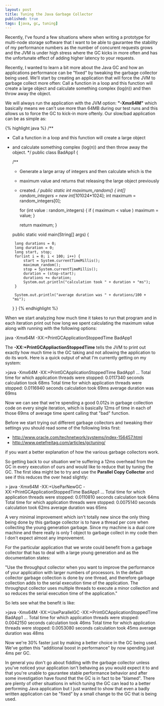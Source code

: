 ```yaml
---
layout: post
title: Tuning the Java Garbage Collector
published: true
tags: [java, gc, tuning]
---
```


Recently, I've found a few situations where when writing a prototype for
multi-node storage software that I want to be able to gaurantee the stability
of my performance numbers as the number of concurent requests grows and the JVM
is under high stress where the GC kicks in more often and has the unfortunate
effect of adding higher latency to your requests.

Recently, I wanted to learn a bit more about the Java GC and how an applications
performance can be "fixed" by tweaking the garbage collector being used. We'll
start by creating an application that will force the JVM to garbage collect more
often: Call a function in a loop and this function will create a large object
and calculate something complex (log(n)) and then throw away the object.

We will always run the application with the JVM option: **"-Xmx64M"** which
basically means we can't use more than 64MB during our test runs and this
allows us to force the GC to kick-in more oftenly. Our slow/bad application
can be as simple as:

{% highlight java %}
/**
 * Call a function in a loop and this function will create a large object
 * and calculate something complex (log(n)) and then throw away the object.
 */
public class BadApp1 {

    /**
     * Generate a large array of integers and then calculate which is the
     * maximum value and returns that releasing the large object previously
     * created.
     */
    public static int maximum_random() {
        int[] random_integers = new int[10*1024*1024];
        int maximum = random_integers[0];

        for (int value : random_integers) {
            if ( maximum < value ) maximum = value;
        }

        return maximum;
    }

    public static void main(String[] args) {

        long durations = 0;
        long duration = 0;
        long start, stop;
        for(int i = 0; i < 100; i++) {
            start = System.currentTimeMillis();
            maximum_random();
            stop = System.currentTimeMillis();
            duration = (stop-start);
            durations += duration;
            System.out.println("calculation took " + duration + "ms");
        }

        System.out.println("average duration was " + durations/100 + "ms");
    }
}
{% endhighlight %}

When we start analyzing how much time it takes to run that program and in each
iteration print out how long we spent calculating the maximum value along with
running with the following options:

java -Xmx64M -XX:+PrintGCApplicationStoppedTime BadApp1

The **-XX:+PrintGCAppliactionStoppedTime** tells the JVM to print out exactly
how much time is the GC taking and not allowing the application to do its work.
Here is a quick output of what I'm currently getting on my system:

<console>
>java -Xmx64M -XX:+PrintGCApplicationStoppedTime BadApp1
...
Total time for which application threads were stopped: 0.0117340 seconds
calculation took 68ms
Total time for which application threads were stopped: 0.0116940 seconds
calculation took 69ms
average duration was 69ms
</console>

Now we can see that we're spending a good 0.012s in garbage collection code on
every single iteration, which is basically 12ms of time in each of those 69ms
of average time spent calling that "bad" function.

Before we start trying out different garbage collectors and tweaking their
settings you should read some of the following links first:

* http://www.oracle.com/technetwork/systems/index-156457.html
* http://www.petefreitag.com/articles/gctuning/

if you want a better explanation of how the various garbage collectors work.

So getting back to our situation we're suffering a 12ms overhead from the GC in
every execution of ours and would like to reduce that by tuning the GC. The
first idea might be to try and use the **Parallel Copy Collector** and see if
this reduces the over head slightly:

<console>
> java -Xmx64M -XX:+UseParNewGC -XX:+PrintGCApplicationStoppedTime BadApp1
...
Total time for which application threads were stopped: 0.0110810 seconds
calculation took 64ms
Total time for which application threads were stopped: 0.0075140 seconds
calculation took 62ms
average duration was 65ms
</console>

A very minimal improvement which isn't totally new since the only thing being
done by this garbage collector is to have a thread per core when collecting the
young generation garbage. Since my machine is a dual core machine and there
really is only 1 object to garbage collect in my code then I don't expect almost
any improvement.

For the particular application that we wrote could benefit from a garbage
collector that has to deal with a large young generation and as the
documentation states:

"Use the throughput collector when you want to improve the performance of your
application with larger numbers of processors. In the default collector garbage
collection is done by one thread, and therefore garbage collection adds to the
serial execution time of the application. The throughput collector uses
multiple threads to execute a minor collection and so reduces the serial
execution time of the application."

So lets see what the benefit is like:

<console>
>java -Xmx64M -XX:+UseParallelGC -XX:+PrintGCApplicationStoppedTime BadApp1
...
Total time for which application threads were stopped: 0.0042150 seconds
calculation took 46ms
Total time for which application threads were stopped: 0.0053080 seconds
calculation took 45ms
average duration was 48ms
</console>

Now we're 30% faster just by making a better choice in the GC being used. We've
gotten this "additional boost in performance" by now spending just 4ms per GC.

In general you don't go about fiddling with the garbage collector unless you've
noticed your application isn't behaving as you would expect it to and that
you're unable to gaurantee stable performance behavior and after some
investigation have found that the GC is in fact to be "blamed". There are
plenty of other situations in which tuning the GC can lead to a better
performing Java application but I just wanted to show that even a badly written
application can be "fixed" by a small change to the GC that is being used.

